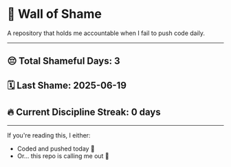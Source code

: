 # 🧱 Wall of Shame

A repository that holds me accountable when I fail to push code daily.

---

## 😔 Total Shameful Days: **3**
## 🗓️ Last Shame: **2025-06-19**
## 🔥 Current Discipline Streak: **0 days**

---

If you're reading this, I either:
- Coded and pushed today 💪
- Or... this repo is calling me out 😤
